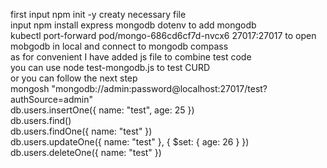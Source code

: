 first input npm init -y creaty necessary file    
input npm install express mongodb dotenv to add mongodb  
kubectl port-forward pod/mongo-686cd6cf7d-nvcx6 27017:27017 to open mobgodb in local and connect to mongodb compass   
as for convenient I have added js file to combine test code    
you can use node test-mongodb.js to test CURD   
or you can follow the next step    
mongosh "mongodb://admin:password@localhost:27017/test?authSource=admin"    
db.users.insertOne({ name: "test", age: 25 })    
db.users.find()  
db.users.findOne({ name: "test" })  
db.users.updateOne({ name: "test" }, { $set: { age: 26 } })  
db.users.deleteOne({ name: "test" })  

